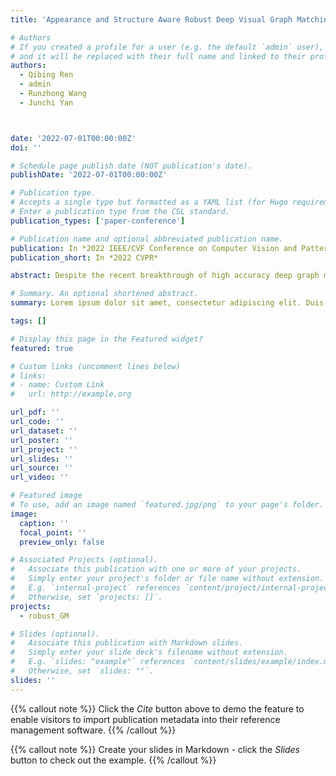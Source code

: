```yaml
---
title: 'Appearance and Structure Aware Robust Deep Visual Graph Matching: Attack, Defense and Beyond'

# Authors
# If you created a profile for a user (e.g. the default `admin` user), write the username (folder name) here
# and it will be replaced with their full name and linked to their profile.
authors:
  - Qibing Ren
  - admin
  - Runzhong Wang
  - Junchi Yan



date: '2022-07-01T00:00:00Z'
doi: ''

# Schedule page publish date (NOT publication's date).
publishDate: '2022-07-01T00:00:00Z'

# Publication type.
# Accepts a single type but formatted as a YAML list (for Hugo requirements).
# Enter a publication type from the CSL standard.
publication_types: ['paper-conference']

# Publication name and optional abbreviated publication name.
publication: In *2022 IEEE/CVF Conference on Computer Vision and Pattern Recognition*
publication_short: In *2022 CVPR*

abstract: Despite the recent breakthrough of high accuracy deep graph matching (GM) over visual images, the robustness of deep GM models is rarely studied which yet has been revealed an important issue in modern deep nets, ranging from image recognition to graph learning tasks. We first show that an adversarial attack on keypoint localities and the hidden graphs can cause significant accuracy drop to deep GM models. Accordingly, we propose our defense strategy, namely Appearance and Structure Aware Robust Graph Matching (ASAR-GM). Specifically, orthogonal to de facto adversarial training (AT), we devise the Appearance Aware Regularizer (AAR) on those appearance-similar keypoints between graphs that are likely to confuse. Experimental results show that our ASAR-GM achieves better robustness compared to AT. Moreover, our locality attack can serve as a data augmentation technique, which boosts the state-of-the-art GM models even on the clean test dataset. Code is available at https://github.com/Thinklab-SJTU/RobustMatch.

# Summary. An optional shortened abstract.
summary: Lorem ipsum dolor sit amet, consectetur adipiscing elit. Duis posuere tellus ac convallis placerat. Proin tincidunt magna sed ex sollicitudin condimentum.

tags: []

# Display this page in the Featured widget?
featured: true

# Custom links (uncomment lines below)
# links:
# - name: Custom Link
#   url: http://example.org

url_pdf: ''
url_code: ''
url_dataset: ''
url_poster: ''
url_project: ''
url_slides: ''
url_source: ''
url_video: ''

# Featured image
# To use, add an image named `featured.jpg/png` to your page's folder.
image:
  caption: ''
  focal_point: ''
  preview_only: false

# Associated Projects (optional).
#   Associate this publication with one or more of your projects.
#   Simply enter your project's folder or file name without extension.
#   E.g. `internal-project` references `content/project/internal-project/index.md`.
#   Otherwise, set `projects: []`.
projects:
  - robust_GM

# Slides (optional).
#   Associate this publication with Markdown slides.
#   Simply enter your slide deck's filename without extension.
#   E.g. `slides: "example"` references `content/slides/example/index.md`.
#   Otherwise, set `slides: ""`.
slides: ''
---
```


{{% callout note %}}
Click the _Cite_ button above to demo the feature to enable visitors to import publication metadata into their reference management software.
{{% /callout %}}

{{% callout note %}}
Create your slides in Markdown - click the _Slides_ button to check out the example.
{{% /callout %}}
